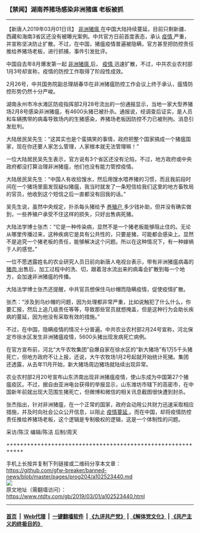 ### 【禁闻】湖南养猪场感染非洲猪瘟 老板被抓
------------------------

<div class="post_content">
 <p>
  【新唐人2019年03月01日讯】
  <a href="https://www.ntdtv.com/gb/非洲猪瘟.htm">
   非洲猪瘟
  </a>
  在中国大陆持续蔓延，目前只剩新疆、西藏和海南3省区还没有被曝光案例。中共官方日前首度表态，承认
  <a href="https://www.ntdtv.com/gb/疫情.htm">
   疫情
  </a>
  严重，并宣称坚决防止扩散。不过，在中国，猪瘟疫情普遍被隐瞒，官方甚至把防控责任推给养猪场老板，进行抓捕，事件引发批评。
 </p>
 <p>
  中国自去年8月爆发第一起
  <a href="https://www.ntdtv.com/gb/非洲猪瘟.htm">
   非洲猪瘟
  </a>
  后，
  <a href="https://www.ntdtv.com/gb/疫情.htm">
   疫情
  </a>
  迅速扩散，不过，中共农业农村部1月3号却宣称，疫情的防控工作取得了阶段性成效。
 </p>
 <p>
  2月26号，中共国务院副总理胡春华在非洲猪瘟防控工作会议上终于承认，瘟情防控形势仍然十分严峻。
 </p>
 <p>
  湖南永州市冷水滩区防疫指挥部2月28号流出的一份通报显示，当地一家大型养猪场2月8号感染非洲猪瘟，有4600头猪已被扑杀。通报说，经调查后证实，是人员和车辆携带的病毒导致场内的生猪感染，养猪场老板因防控不力已被刑拘。消息引发批判。
 </p>
 <p>
  大陆居民吴先生：“这其实也是个蛮搞笑的事情，政府把整个国家搞成一个猪瘟国家，现在你还要人家怎么管理，人家根本就无法管理嘛！”
 </p>
 <p>
  一位大陆居民吴先生表示，官方说有3个省区还没有沦陷，不过，地方政府或中央政府都没打算治理非洲猪瘟，他们也没有能力管控疫情。
 </p>
 <p>
  大陆居民吴先生：“中国人有收拾馊水，然后用馊水喂养猪的习惯，而且我前段时间在一个猪场里面发现疑似猪瘟，我当时就发了一条短信给我们这里的地方畜牧局的官员，他收到这个短信之后一直都没有回我的话。”
 </p>
 <p>
  吴先生说，虽然中央规定，扑杀每头猪给予
  <a href="https://www.ntdtv.com/gb/养殖户.htm">
   养殖户
  </a>
  多少钱补助，但并没有确实做到，一些养殖户承受不住这样的损失，只好出售病死猪。
 </p>
 <p>
  大陆法学博士张杰：“它是一种传染病，显然不是一个猪老板能够阻止住的。无论从哪里传播过来，这种疾病它是具有公共性的，只要是猪，可能都会感染上。显然不是追究一个猪老板的责任，能够解决这个问题。所以在这种情况下，有一种嫁祸于人的感觉。”
 </p>
 <p>
  一位不愿透露姓名的农业研究人员日前向新唐人电视台表示，带有非洲猪瘟病毒的
  <a href="https://www.ntdtv.com/gb/猪肉.htm">
   猪肉
  </a>
  出售后，加工过程中的洗、切，跟着泔水流出来的病毒会扩散到每一个地方，会加速非洲猪瘟的传播。
 </p>
 <p>
  大陆法学博士张杰还提醒，中共官员想保住乌纱帽而隐瞒疫情，促使疫情扩散。
 </p>
 <p>
  张杰：“涉及到乌纱帽的问题，因为处理都非常严重，比如说触犯了什么什么，你要汇报，然后上追几级责任等等，导致那些官员就想掩盖，但是这种行为会助长疾病的蔓延，因为他没有采取有效的措施。”
 </p>
 <p>
  不过，在中国，隐瞒疫情的情况十分普遍。中共农业农村部2月24号宣称，河北保定市徐水区发生非洲猪瘟疫情，5600头猪出现发病死亡病例。
 </p>
 <p>
  在官方宣布前，河北“大午农牧集团”自爆自家在徐水区的“新大猪场”有1万5千头猪死亡，但地方政府不让上报，还说，大午农牧场1月2号起就开始统计死猪。集团还透露，从去年11月开始，新大猪场周边猪场就陆续出现异常。
 </p>
 <p>
  农业农村部2月20号宣布山东济南出现非洲猪瘟疫情，使山东成为中国第27个猪瘟疫区。不过，据自由亚洲电台获得的举报显示，山东潍坊市辖下的高密市，在中国新年前就出现大范围生猪死亡，但微博和微信的相关讯息截图很快遭到封杀。
 </p>
 <p>
  张杰指出，针对非洲猪瘟，在一个正常的国家，政府会动用公共财力迅速采取相应措施，并及时向社会公众公开信息，以阻止
  <a href="https://www.ntdtv.com/gb/疫情蔓延.htm">
   疫情蔓延
  </a>
  。而在中国，却将疫情防控责任推给养猪场老板，这个逻辑是专制极权的逻辑，这是一个体制性的问题。
 </p>
 <p>
  采访/陈汉 编辑/陈洁 后制/周天
 </p>
 <p>
 </p>
 <div class="single_ad">
 </div>
</div>

+++++++++++++++++++++++++++++++++++++++++++++++++++++++++++<br/><br/>
手机上长按并复制下列链接或二维码分享本文章：<br/>
https://github.com/gfw-breaker/banned-news/blob/master/pages/prog204/a102523440.md <br/>
<a href='https://github.com/gfw-breaker/banned-news/blob/master/pages/prog204/a102523440.md'><img src='https://github.com/gfw-breaker/banned-news/blob/master/pages/prog204/a102523440.md.png'/></a> <br/>
原文地址（需翻墙访问）：https://www.ntdtv.com/gb/2019/03/01/a102523440.html


------------------------
#### [首页](https://github.com/gfw-breaker/banned-news/blob/master/README.md) &nbsp;|&nbsp; [Web代理](https://github.com/labour-camp/helloworld) &nbsp;|&nbsp; [一键翻墙软件](https://github.com/gfw-breaker/nogfw/blob/master/README.md) &nbsp;| [《九评共产党》](https://github.com/gfw-breaker/9ping.md/blob/master/README.md#九评之一评共产党是什么) | [《解体党文化》](https://github.com/gfw-breaker/jtdwh.md/blob/master/README.md) | [《共产主义的终极目的》](https://github.com/gfw-breaker/gczydzjmd.md/blob/master/README.md)

